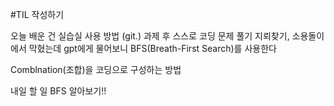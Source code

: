 #TIL 작성하기

오늘 배운 건 실습실 사용 방법 (git.)
과제 후 스스로 코딩 문제 풀기
지뢰찾기, 소용돌이에서 막혔는데
gpt에게 물어보니 BFS(Breath-First Search)를 사용한다

Comblnation(조합)을 코딩으로 구성하는 방법

내일 할 일
BFS 알아보기!!
